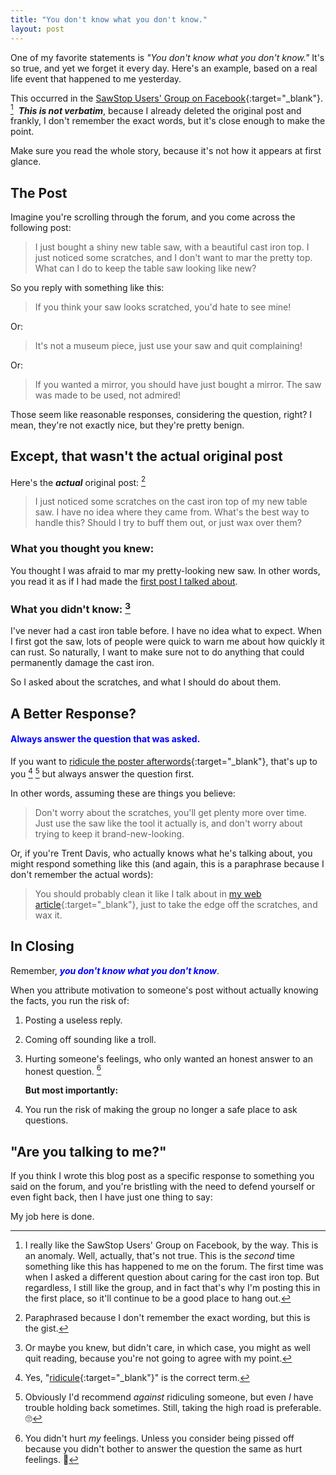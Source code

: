 ```yaml
---
title: "You don't know what you don't know."
layout: post
---
```

One of my favorite statements is *"You don't know what you don't know."* It's so true, and yet we forget it every day. Here's an example, based on a real life event that happened to me yesterday.

This occurred in the [SawStop Users' Group on Facebook](https://www.facebook.com/groups/sawstopusersgroup/){:target="_blank"}. [^1] &nbsp;***This is not verbatim***, because I already deleted the original post and frankly, I don't remember the exact words, but it's close enough to make the point.

Make sure you read the whole story, because it's not how it appears at first glance.

## The Post

Imagine you're scrolling through the forum, and you come across the following post:

> I just bought a shiny new table saw, with a beautiful cast iron top. I just noticed some scratches, and I don't want to mar the pretty top. What can I do to keep the table saw looking like new?

So you reply with something like this:

> If you think your saw looks scratched, you'd hate to see mine!

Or:

> It's not a museum piece, just use your saw and quit complaining!

Or:

> If you wanted a mirror, you should have just bought a mirror. The saw was made to be used, not admired!

Those seem like reasonable responses, considering the question, right? I mean, they're not exactly nice, but they're pretty benign.

## Except, that wasn't the actual original post

Here's the ***actual*** original post: [^2]

> I just noticed some scratches on the cast iron top of my new table saw. I have no idea where they came from. What's the best way to handle this? Should I try to buff them out, or just wax over them?

### What you thought you knew:

You thought I was afraid to mar my pretty-looking new saw. In other words, you read it as if I had made the [first post I talked about](#the-post).

### What you didn't know: [^3]

I've never had a cast iron table before. I have no idea what to expect. When I first got the saw, lots of people were quick to warn me about how quickly it can rust. So naturally, I want to make sure not to do anything that could permanently damage the cast iron.

So I asked about the scratches, and what I should do about them.

## A Better Response?

#### <span style="color:blue">Always answer the question that was asked.</span>

If you want to [ridicule the poster afterwords](/assets/images-posts/2019-05-11.1.01.jpg){:target="_blank"}, that's up to you [^4] [^5] but always answer the question first.

In other words, assuming these are things you believe:

> Don't worry about the scratches, you'll get plenty more over time. Just use the saw like the tool it actually is, and don't worry about trying to keep it brand-new-looking.

Or, if you're Trent Davis, who actually knows what he's talking about, you might respond something like this (and again, this is a paraphrase because I don't remember the actual words):

> You should probably clean it like I talk about in [my web article](https://www.trentdavis.net/2017/06/13/tool-maintenance-protecting-cast-iron-tabletop/){:target="_blank"}, just to take the edge off the scratches, and wax it.

## In Closing

Remember, <span style="color:blue">***you don't know what you don't know***</span>.

When you attribute motivation to someone's post without actually knowing the facts, you run the risk of:

1. Posting a useless reply.
2. Coming off sounding like a troll.
3. Hurting someone's feelings, who only wanted an honest answer to an honest question. [^6]

    **But most importantly:**

4. You run the risk of making the group no longer a safe place to ask questions.

## "Are you talking to me?"

If you think I wrote this blog post as a specific response to something you said on the forum, and you're bristling with the need to defend yourself or even fight back, then I have just one thing to say:

My job here is done.

[^1]: I really like the SawStop Users' Group on Facebook, by the way. This is an anomaly. Well, actually, that's not true. This is the *second* time something like this has happened to me on the forum. The first time was when I asked a different question about caring for the cast iron top. But regardless, I still like the group, and in fact that's why I'm posting this in the first place, so it'll continue to be a good place to hang out.

[^2]: Paraphrased because I don't remember the exact wording, but this is the gist.

[^3]: Or maybe you knew, but didn't care, in which case, you might as well quit reading, because you're not going to agree with my point.

[^4]: Yes, "[ridicule](https://en.oxforddictionaries.com/definition/ridicule){:target="_blank"}" is the correct term.

[^5]: Obviously I'd recommend *against* ridiculing someone, but even *I* have trouble holding back sometimes. Still, taking the high road is preferable. 🙄

[^6]: You didn't hurt *my* feelings. Unless you consider being pissed off because you didn't bother to answer the question the same as hurt feelings. 🤬